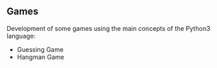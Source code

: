 ## Games

Development of some games using the main concepts of the Python3 language:

- Guessing Game
- Hangman Game
